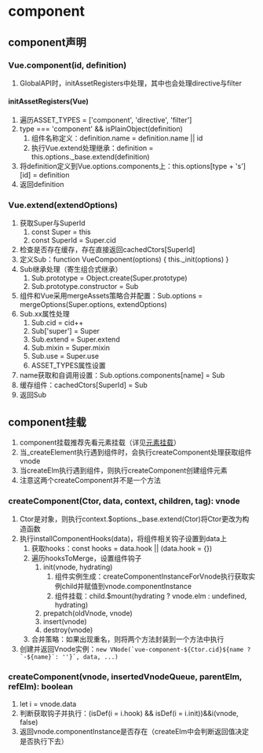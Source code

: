 # component

## component声明

### Vue.component(id, definition)

1. GlobalAPI时，initAssetRegisters中处理，其中也会处理directive与filter

#### initAssetRegisters(Vue)

1. 遍历ASSET_TYPES = ['component', 'directive', 'filter']
2. type === 'component' && isPlainObject(definition)
    1. 组件名称定义：definition.name = definition.name || id
    2. 执行Vue.extend处理继承：definition = this.options._base.extend(definition)
3. 将definition定义到Vue.options.components上：this.options[type + 's'][id] = definition
4. 返回definition

### Vue.extend(extendOptions)

1. 获取Super与SuperId
    1. const Super = this
    2. const SuperId = Super.cid
2. 检查是否存在缓存，存在直接返回cachedCtors[SuperId]
3. 定义Sub：function VueComponent(options) { this._init(options) }
4. Sub继承处理（寄生组合式继承）
    1. Sub.prototype = Object.create(Super.prototype)
    2. Sub.prototype.constructor = Sub
5. 组件和Vue采用mergeAssets策略合并配置：Sub.options = mergeOptions(Super.options, extendOptions)
6. Sub.xx属性处理
    1. Sub.cid = cid++
    2. Sub['super'] = Super
    3. Sub.extend = Super.extend
    4. Sub.mixin = Super.mixin
    5. Sub.use = Super.use
    6. ASSET_TYPES属性设置
7. name获取和自调用设置：Sub.options.components[name] = Sub
8. 缓存组件：cachedCtors[SuperId] = Sub
9. 返回Sub

## component挂载

1. component挂载推荐先看元素挂载（详见[元素挂载](./07-%E5%85%83%E7%B4%A0%E6%8C%82%E8%BD%BD.md)）
2. 当_createElement执行遇到组件时，会执行createComponent处理获取组件vnode
3. 当createElm执行遇到组件，则执行createComponent创建组件元素
4. 注意这两个createComponent并不是一个方法

### createComponent(Ctor, data, context, children, tag): vnode

1. Ctor是对象，则执行context.$options._base.extend(Ctor)将Ctor更改为构造函数
2. 执行installComponentHooks(data)，将组件相关钩子设置到data上
    1. 获取hooks：const hooks = data.hook || (data.hook = {})
    2. 遍历hooksToMerge，设置组件钩子
        1. init(vnode, hydrating)
            1. 组件实例生成：createComponentInstanceForVnode执行获取实例child并赋值到vnode.componentInstance
            2. 组件挂载：child.$mount(hydrating ? vnode.elm : undefined, hydrating)
        2. prepatch(oldVnode, vnode)
        3. insert(vnode)
        4. destroy(vnode)
    3. 合并策略：如果出现重名，则将两个方法封装到一个方法中执行
3. 创建并返回Vnode实例：``new VNode(`vue-component-${Ctor.cid}${name ?`-${name}`: ''}`, data, ...)``

### createComponent(vnode, insertedVnodeQueue, parentElm, refElm): boolean

1. let i = vnode.data
2. 判断获取钩子并执行：(isDef(i = i.hook) && isDef(i = i.init))&&i(vnode, false)
3. 返回vnode.componentInstance是否存在（createElm中会判断返回值决定是否执行下去）
